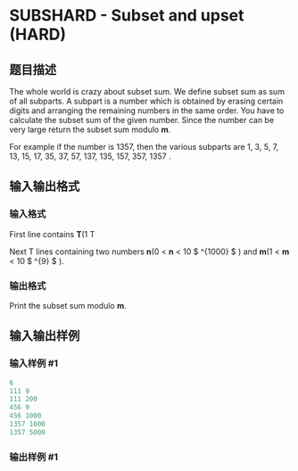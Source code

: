 # SUBSHARD - Subset and upset (HARD)

## 题目描述

The whole world is crazy about subset sum. We define subset sum as sum of all subparts. A subpart is a number which is obtained by erasing certain digits and arranging the remaining numbers in the same order. You have to calculate the subset sum of the given number. Since the number can be very large return the subset sum modulo **m**.

For example if the number is 1357, then the various subparts are 1, 3, 5, 7, 13, 15, 17, 35, 37, 57, 137, 135, 157, 357, 1357 .

## 输入输出格式

### 输入格式

First line contains **T**(1 T

Next T lines containing two numbers **n**(0 < **n** < 10 $ ^{1000} $ ) and **m**(1 < **m** < 10 $ ^{9} $ ).

### 输出格式

Print the subset sum modulo **m**.

## 输入输出样例

### 输入样例 #1

```cpp
6
111 9
111 200
456 9
456 1000
1357 1000
1357 5000
```


### 输出样例 #1

```cpp

```

